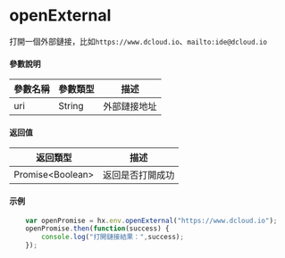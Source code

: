 # openExternal

打開一個外部鏈接，比如`https://www.dcloud.io`、`mailto:ide@dcloud.io`

#### 參數說明

|參數名稱	|參數類型	|描述			|
|--			|--			|--				|
|uri		|String		|外部鏈接地址	|

#### 返回值

|返回類型				|描述				|
|--						|--					|
|Promise&lt;Boolean&gt;	|返回是否打開成功	|

#### 示例
``` javascript
    var openPromise = hx.env.openExternal("https://www.dcloud.io");
	openPromise.then(function(success) {
		console.log("打開鏈接結果：",success);
	});
```